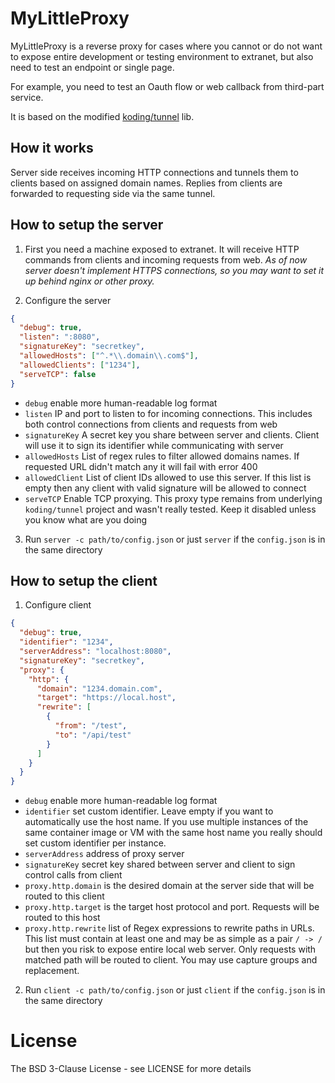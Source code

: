 # MyLittleProxy

MyLittleProxy is a reverse proxy for cases where you cannot or do not want to expose entire development or testing environment to extranet, but also need to test an endpoint or single page.

For example, you need to test an Oauth flow or web callback from third-part service.

It is based on the modified [koding/tunnel](https://github.com/koding/tunnel) lib. 
## How it works
Server side receives incoming HTTP connections and tunnels them to clients based on assigned domain names. Replies from clients are forwarded to requesting side via the same tunnel. 


## How to setup the server
1. First you need a machine exposed to extranet. It will receive HTTP commands from clients and incoming requests from web.
_As of now server doesn't implement HTTPS connections, so you may want to set it up behind nginx or other proxy._

2. Configure the server
```json
{
  "debug": true,
  "listen": ":8080",
  "signatureKey": "secretkey",
  "allowedHosts": ["^.*\\.domain\\.com$"],
  "allowedClients": ["1234"],
  "serveTCP": false
}
```
* `debug` enable more human-readable log format
* `listen` IP and port to listen to for incoming connections. This includes both control connections from clients and requests from web
* `signatureKey` A secret key you share between server and clients. Client will use it to sign its identifier while communicating with server
* `allowedHosts` List of regex rules to filter allowed domains names. If requested URL didn't match any it will fail with error 400
* `allowedClient` List of client IDs allowed to use this server. If this list is empty then any client with valid signature will be allowed to connect
* `serveTCP` Enable TCP proxying. This proxy type remains from underlying `koding/tunnel` project and wasn't really tested. Keep it disabled unless you know what are you doing

3. Run `server -c path/to/config.json` or just `server` if the `config.json` is in the same directory

## How to setup the client
1. Configure client
```json
{
  "debug": true,
  "identifier": "1234",
  "serverAddress": "localhost:8080",
  "signatureKey": "secretkey",
  "proxy": {
    "http": {
      "domain": "1234.domain.com",
      "target": "https://local.host",
      "rewrite": [
        {
          "from": "/test",
          "to": "/api/test"
        }
      ]
    }
  }
}
```
* `debug` enable more human-readable log format
* `identifier` set custom identifier. Leave empty if you want to automatically use the host name. If you use multiple instances of the same container image or VM with the same host name you really should set custom identifier per instance.
* `serverAddress` address of proxy server
* `signatureKey` secret key shared between server and client to sign control calls from client
* `proxy.http.domain` is the desired domain at the server side that will be routed to this client
* `proxy.http.target` is the target host protocol and port. Requests will be routed to this host
* `proxy.http.rewrite` list of Regex expressions to rewrite paths in URLs. This list must contain at least one and may be as simple as a pair `/ -> /` but then you risk to expose entire local web server. Only requests with matched path will be routed to client. You may use capture groups and replacement.

2. Run `client -c path/to/config.json` or just `client` if the `config.json` is in the same directory




# License

The BSD 3-Clause License - see LICENSE for more details

